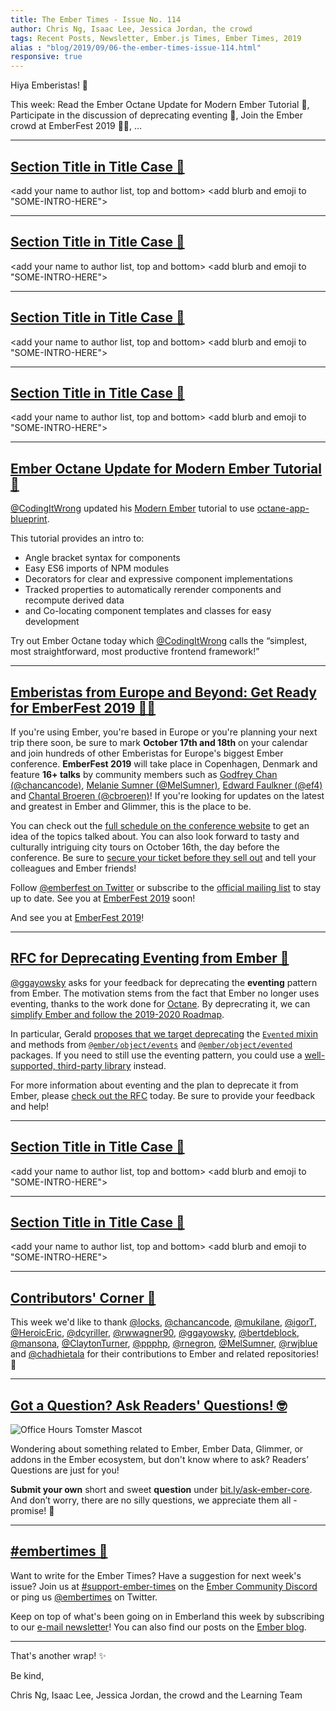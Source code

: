 ```yaml
---
title: The Ember Times - Issue No. 114
author: Chris Ng, Isaac Lee, Jessica Jordan, the crowd
tags: Recent Posts, Newsletter, Ember.js Times, Ember Times, 2019
alias : "blog/2019/09/06-the-ember-times-issue-114.html"
responsive: true
---
```


Hiya Emberistas! 🐹

This week:
Read the Ember Octane Update for Modern Ember Tutorial 🎁,
Participate in the discussion of deprecating eventing 💬,
Join the Ember crowd at EmberFest 2019 🐹🎉,
...

---

## [Section Title in Title Case 🐹](#section-url)

<change section title emoji>
<consider adding some bold to your paragraph>

<add your name to author list, top and bottom>
<add blurb and emoji to "SOME-INTRO-HERE">

---

## [Section Title in Title Case 🐹](#section-url)

<change section title emoji>
<consider adding some bold to your paragraph>

<add your name to author list, top and bottom>
<add blurb and emoji to "SOME-INTRO-HERE">

---

## [Section Title in Title Case 🐹](#section-url)

<change section title emoji>
<consider adding some bold to your paragraph>

<add your name to author list, top and bottom>
<add blurb and emoji to "SOME-INTRO-HERE">

---

## [Section Title in Title Case 🐹](#section-url)

<change section title emoji>
<consider adding some bold to your paragraph>

<add your name to author list, top and bottom>
<add blurb and emoji to "SOME-INTRO-HERE">

---

## [Ember Octane Update for Modern Ember Tutorial 🎁](https://codingitwrong.com/2018/08/16/modern-ember.html)

[@CodingItWrong](https://github.com/CodingItWrong) updated his [Modern Ember](https://codingitwrong.com/2018/08/16/modern-ember.html) tutorial to use [octane-app-blueprint](https://github.com/ember-cli/ember-octane-blueprint).

This tutorial provides an intro to:

- Angle bracket syntax for components
- Easy ES6 imports of NPM modules
- Decorators for clear and expressive component implementations
- Tracked properties to automatically rerender components and recompute derived data
- and Co-locating component templates and classes for easy development

Try out Ember Octane today which [@CodingItWrong](https://github.com/CodingItWrong) calls the “simplest, most straightforward, most productive frontend framework!”

---

## [Emberistas from Europe and Beyond: Get Ready for EmberFest 2019 🐹🎉](https://emberfest.eu/)

If you're using Ember, you're based in Europe or you're planning your next trip there soon, be sure to mark **October 17th and 18th** on your calendar and join hundreds of other Emberistas for Europe's biggest Ember conference. **EmberFest 2019** will take place in Copenhagen, Denmark and feature **16+ talks** by community members such as [Godfrey Chan (@chancancode)](https://github.com/chancancode), [Melanie Sumner (@MelSumner)](https://github.com/MelSumner), [Edward Faulkner (@ef4)](https://github.com/ef4) and [Chantal Broeren (@cbroeren)](https://github.com/cbroeren)! If you're looking for updates on the latest and greatest in Ember and Glimmer, this is the place to be.

You can check out the [full schedule on the conference website](https://emberfest.eu/schedule/) to get an idea of the topics talked about. You can also look forward to tasty and culturally intriguing city tours on October 16th, the day before the conference. Be sure to [secure your ticket before they sell out](https://emberfest.eu/) and tell your colleagues and Ember friends!

Follow [@emberfest on Twitter](https://twitter.com/emberfest) or subscribe to the [official mailing list](https://emberfest.eu/#mc_embed_signup) to stay up to date. See you at [EmberFest 2019](https://emberfest.eu/) soon!

And see you at [EmberFest 2019](https://emberfest.eu/)!


---

## [RFC for Deprecating Eventing from Ember 💬](https://github.com/emberjs/rfcs/pull/528)

[@ggayowsky](https://github.com/ggayowsky) asks for your feedback for deprecating the **eventing** pattern from Ember. The motivation stems from the fact that Ember no longer uses eventing, thanks to the work done for [Octane](https://emberjs.com/editions/octane/). By deprecrating it, we can [simplify Ember and follow the 2019-2020 Roadmap](https://github.com/emberjs/rfcs/blob/2018-2019-roadmap/text/0519-2018-2019-roadmap.md#continue-simplifying-ember).

In particular, Gerald [proposes that we target deprecating](https://github.com/ggayowsky/rfcs/blob/deprecate-evented-mixin/text/0000-deprecate-evented-mixin.md) the [`Evented` mixin](https://api.emberjs.com/ember/release/classes/Evented) and methods from [`@ember/object/events`](https://api.emberjs.com/ember/release/modules/@ember%2Fobject#functions-events) and [`@ember/object/evented`](https://api.emberjs.com/ember/release/modules/@ember%2Fobject#functions-evented) packages. If you need to still use the eventing pattern, you could use a [well-supported, third-party library](https://github.com/ggayowsky/rfcs/blob/deprecate-evented-mixin/text/0000-deprecate-evented-mixin.md#transition-path) instead.

For more information about eventing and the plan to deprecate it from Ember, please [check out the RFC](https://github.com/emberjs/rfcs/pull/528) today. Be sure to provide your feedback and help!

---

## [Section Title in Title Case 🐹](#section-url)

<change section title emoji>
<consider adding some bold to your paragraph>

<add your name to author list, top and bottom>
<add blurb and emoji to "SOME-INTRO-HERE">

---

## [Section Title in Title Case 🐹](#section-url)

<change section title emoji>
<consider adding some bold to your paragraph>

<add your name to author list, top and bottom>
<add blurb and emoji to "SOME-INTRO-HERE">

---

## [Contributors' Corner 👏](https://guides.emberjs.com/release/contributing/repositories/)

<p>This week we'd like to thank <a href="https://github.com/locks" target="gh-user">@locks</a>, <a href="https://github.com/chancancode" target="gh-user">@chancancode</a>, <a href="https://github.com/mukilane" target="gh-user">@mukilane</a>, <a href="https://github.com/igorT" target="gh-user">@igorT</a>, <a href="https://github.com/HeroicEric" target="gh-user">@HeroicEric</a>, <a href="https://github.com/dcyriller" target="gh-user">@dcyriller</a>, <a href="https://github.com/rwwagner90" target="gh-user">@rwwagner90</a>, <a href="https://github.com/ggayowsky" target="gh-user">@ggayowsky</a>, <a href="https://github.com/bertdeblock" target="gh-user">@bertdeblock</a>, <a href="https://github.com/mansona" target="gh-user">@mansona</a>, <a href="https://github.com/ClaytonTurner" target="gh-user">@ClaytonTurner</a>, <a href="https://github.com/ppphp" target="gh-user">@ppphp</a>, <a href="https://github.com/rnegron" target="gh-user">@rnegron</a>, <a href="https://github.com/MelSumner" target="gh-user">@MelSumner</a>, <a href="https://github.com/rwjblue" target="gh-user">@rwjblue</a> and <a href="https://github.com/chadhietala" target="gh-user">@chadhietala</a>  for their contributions to Ember and related repositories! 💖</p>

---

## [Got a Question? Ask Readers' Questions! 🤓](https://docs.google.com/forms/d/e/1FAIpQLScqu7Lw_9cIkRtAiXKitgkAo4xX_pV1pdCfMJgIr6Py1V-9Og/viewform)

<div class="blog-row">
  <img class="float-right small transparent padded" alt="Office Hours Tomster Mascot" title="Readers' Questions" src="/images/tomsters/officehours.png" />

  <p>Wondering about something related to Ember, Ember Data, Glimmer, or addons in the Ember ecosystem, but don't know where to ask? Readers’ Questions are just for you!</p>

  <p><strong>Submit your own</strong> short and sweet <strong>question</strong> under <a href="https://bit.ly/ask-ember-core" target="rq">bit.ly/ask-ember-core</a>. And don’t worry, there are no silly questions, we appreciate them all - promise! 🤞</p>
</div>

---

## [#embertimes 📰](https://blog.emberjs.com/tags/newsletter.html)

Want to write for the Ember Times? Have a suggestion for next week's issue? Join us at [#support-ember-times](https://discordapp.com/channels/480462759797063690/485450546887786506) on the [Ember Community Discord](https://discordapp.com/invite/zT3asNS) or ping us [@embertimes](https://twitter.com/embertimes) on Twitter.

Keep on top of what's been going on in Emberland this week by subscribing to our [e-mail newsletter](https://the-emberjs-times.ongoodbits.com/)! You can also find our posts on the [Ember blog](https://emberjs.com/blog/tags/newsletter.html).

---

That's another wrap! ✨

Be kind,

Chris Ng, Isaac Lee, Jessica Jordan, the crowd and the Learning Team
